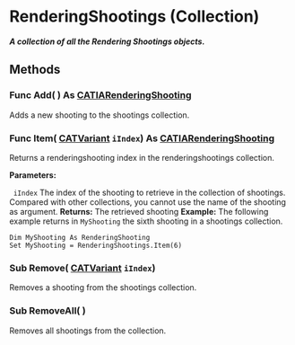 # RenderingShootings (Collection)

**_A collection of all the Rendering Shootings objects._**

## Methods

### Func **Add**( ) As [CATIARenderingShooting](../CATRscInterfaces/interface_RenderingShooting_62481.md)

Adds a new shooting to the shootings collection.  
### Func **Item**( [CATVariant](../System/typedef_CATVariant_20656.md)  `iIndex`) As [CATIARenderingShooting](../CATRscInterfaces/interface_RenderingShooting_62481.md)

Returns a renderingshooting index in the renderingshootings collection.

**Parameters:**

` iIndex`      The index of the shooting to retrieve in the collection of shootings. Compared with other collections, you cannot use the name of the shooting as argument.
**Returns:**      The retrieved shooting  **Example:**      The following example returns in `MyShooting` the sixth shooting in a shootings collection.

```VBScript
Dim MyShooting As RenderingShooting
Set MyShooting = RenderingShootings.Item(6)

```

### Sub **Remove**( [CATVariant](../System/typedef_CATVariant_20656.md)  `iIndex`)

Removes a shooting from the shootings collection.  
### Sub **RemoveAll**( )

Removes all shootings from the collection.